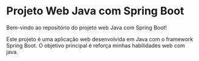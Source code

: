 # Projeto Web Java com Spring Boot

Bem-vindo ao repositório do projeto web Java com Spring Boot!

Este projeto é uma aplicação web desenvolvida em Java com o framework Spring Boot. O objetivo principal é reforça minhas habilidades web com java.
